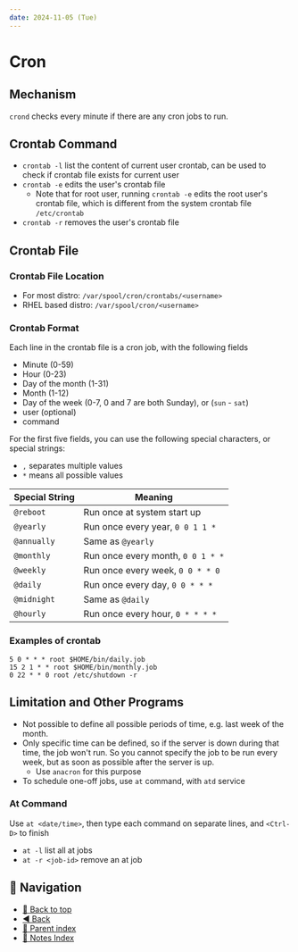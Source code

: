```yaml
---
date: 2024-11-05 (Tue)
---
```


# Cron

## Mechanism

`crond` checks every minute if there are any cron jobs to run.

## Crontab Command

- `crontab -l` list the content of current user crontab, can be used to check if
  crontab file exists for current user
- `crontab -e` edits the user's crontab file
  - Note that for root user, running `crontab -e` edits the root user's crontab
    file, which is different from the system crontab file `/etc/crontab`
- `crontab -r` removes the user's crontab file

## Crontab File

### Crontab File Location

- For most distro: `/var/spool/cron/crontabs/<username>`
- RHEL based distro: `/var/spool/cron/<username>`

### Crontab Format

Each line in the crontab file is a cron job, with the following fields

- Minute (0-59)
- Hour (0-23)
- Day of the month (1-31)
- Month (1-12)
- Day of the week (0-7, 0 and 7 are both Sunday), or (`sun` - `sat`)
- user (optional)
- command

For the first five fields, you can use the following special characters, or
special strings:

- `,` separates multiple values
- `*` means all possible values

| Special String | Meaning                           |
| -------------- | --------------------------------- |
| `@reboot`      | Run once at system start up       |
| `@yearly`      | Run once every year, `0 0 1 1 *`  |
| `@annually`    | Same as `@yearly`                 |
| `@monthly`     | Run once every month, `0 0 1 * *` |
| `@weekly`      | Run once every week, `0 0 * * 0`  |
| `@daily`       | Run once every day, `0 0 * * *`   |
| `@midnight`    | Same as `@daily`                  |
| `@hourly`      | Run once every hour, `0 * * * *`  |

### Examples of crontab

```crontab
5 0 * * * root $HOME/bin/daily.job
15 2 1 * * root $HOME/bin/monthly.job
0 22 * * 0 root /etc/shutdown -r
```

## Limitation and Other Programs

- Not possible to define all possible periods of time, e.g. last week of the
  month.
- Only specific time can be defined, so if the server is down during that time,
  the job won't run. So you cannot specify the job to be run every week, but as
  soon as possible after the server is up.
  - Use `anacron` for this purpose
- To schedule one-off jobs, use `at` command, with `atd` service

### At Command

Use `at <date/time>`, then type each command on separate lines, and `<Ctrl-D>`
to finish

- `at -l` list all at jobs
- `at -r <job-id>` remove an at job

## 🧭 Navigation

- [🔼 Back to top](#cron)
- [◀️ Back](../../index.md)
- [🔖 Parent index](../../index.md)
- [📑 Notes Index](../../index.md)
